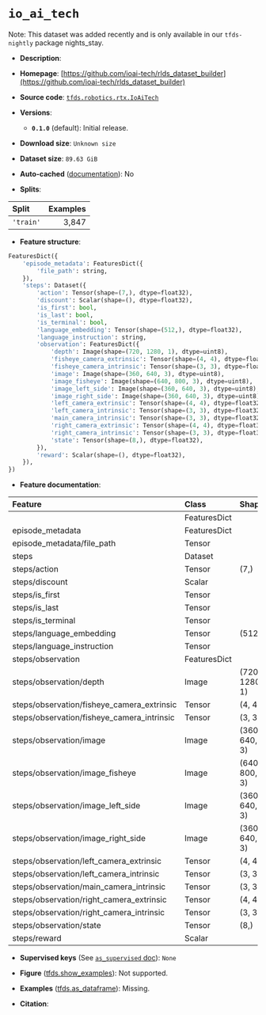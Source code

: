 <div itemscope itemtype="http://schema.org/Dataset">
  <div itemscope itemprop="includedInDataCatalog" itemtype="http://schema.org/DataCatalog">
    <meta itemprop="name" content="TensorFlow Datasets" />
  </div>
  <meta itemprop="name" content="io_ai_tech" />
  <meta itemprop="description" content="&#10;&#10;To use this dataset:&#10;&#10;```python&#10;import tensorflow_datasets as tfds&#10;&#10;ds = tfds.load(&#x27;io_ai_tech&#x27;, split=&#x27;train&#x27;)&#10;for ex in ds.take(4):&#10;  print(ex)&#10;```&#10;&#10;See [the guide](https://www.tensorflow.org/datasets/overview) for more&#10;informations on [tensorflow_datasets](https://www.tensorflow.org/datasets).&#10;&#10;" />
  <meta itemprop="url" content="https://www.tensorflow.org/datasets/catalog/io_ai_tech" />
  <meta itemprop="sameAs" content="https://github.com/ioai-tech/rlds_dataset_builder" />
  <meta itemprop="citation" content="" />
</div>

# `io_ai_tech`


Note: This dataset was added recently and is only available in our
`tfds-nightly` package
<span class="material-icons" title="Available only in the tfds-nightly package">nights_stay</span>.

*   **Description**:

*   **Homepage**:
    [https://github.com/ioai-tech/rlds_dataset_builder](https://github.com/ioai-tech/rlds_dataset_builder)

*   **Source code**:
    [`tfds.robotics.rtx.IoAiTech`](https://github.com/tensorflow/datasets/tree/master/tensorflow_datasets/robotics/rtx/rtx.py)

*   **Versions**:

    *   **`0.1.0`** (default): Initial release.

*   **Download size**: `Unknown size`

*   **Dataset size**: `89.63 GiB`

*   **Auto-cached**
    ([documentation](https://www.tensorflow.org/datasets/performances#auto-caching)):
    No

*   **Splits**:

Split     | Examples
:-------- | -------:
`'train'` | 3,847

*   **Feature structure**:

```python
FeaturesDict({
    'episode_metadata': FeaturesDict({
        'file_path': string,
    }),
    'steps': Dataset({
        'action': Tensor(shape=(7,), dtype=float32),
        'discount': Scalar(shape=(), dtype=float32),
        'is_first': bool,
        'is_last': bool,
        'is_terminal': bool,
        'language_embedding': Tensor(shape=(512,), dtype=float32),
        'language_instruction': string,
        'observation': FeaturesDict({
            'depth': Image(shape=(720, 1280, 1), dtype=uint8),
            'fisheye_camera_extrinsic': Tensor(shape=(4, 4), dtype=float32),
            'fisheye_camera_intrinsic': Tensor(shape=(3, 3), dtype=float32),
            'image': Image(shape=(360, 640, 3), dtype=uint8),
            'image_fisheye': Image(shape=(640, 800, 3), dtype=uint8),
            'image_left_side': Image(shape=(360, 640, 3), dtype=uint8),
            'image_right_side': Image(shape=(360, 640, 3), dtype=uint8),
            'left_camera_extrinsic': Tensor(shape=(4, 4), dtype=float32),
            'left_camera_intrinsic': Tensor(shape=(3, 3), dtype=float32),
            'main_camera_intrinsic': Tensor(shape=(3, 3), dtype=float32),
            'right_camera_extrinsic': Tensor(shape=(4, 4), dtype=float32),
            'right_camera_intrinsic': Tensor(shape=(3, 3), dtype=float32),
            'state': Tensor(shape=(8,), dtype=float32),
        }),
        'reward': Scalar(shape=(), dtype=float32),
    }),
})
```

*   **Feature documentation**:

Feature                                    | Class        | Shape          | Dtype   | Description
:----------------------------------------- | :----------- | :------------- | :------ | :----------
                                           | FeaturesDict |                |         |
episode_metadata                           | FeaturesDict |                |         |
episode_metadata/file_path                 | Tensor       |                | string  |
steps                                      | Dataset      |                |         |
steps/action                               | Tensor       | (7,)           | float32 |
steps/discount                             | Scalar       |                | float32 |
steps/is_first                             | Tensor       |                | bool    |
steps/is_last                              | Tensor       |                | bool    |
steps/is_terminal                          | Tensor       |                | bool    |
steps/language_embedding                   | Tensor       | (512,)         | float32 |
steps/language_instruction                 | Tensor       |                | string  |
steps/observation                          | FeaturesDict |                |         |
steps/observation/depth                    | Image        | (720, 1280, 1) | uint8   |
steps/observation/fisheye_camera_extrinsic | Tensor       | (4, 4)         | float32 |
steps/observation/fisheye_camera_intrinsic | Tensor       | (3, 3)         | float32 |
steps/observation/image                    | Image        | (360, 640, 3)  | uint8   |
steps/observation/image_fisheye            | Image        | (640, 800, 3)  | uint8   |
steps/observation/image_left_side          | Image        | (360, 640, 3)  | uint8   |
steps/observation/image_right_side         | Image        | (360, 640, 3)  | uint8   |
steps/observation/left_camera_extrinsic    | Tensor       | (4, 4)         | float32 |
steps/observation/left_camera_intrinsic    | Tensor       | (3, 3)         | float32 |
steps/observation/main_camera_intrinsic    | Tensor       | (3, 3)         | float32 |
steps/observation/right_camera_extrinsic   | Tensor       | (4, 4)         | float32 |
steps/observation/right_camera_intrinsic   | Tensor       | (3, 3)         | float32 |
steps/observation/state                    | Tensor       | (8,)           | float32 |
steps/reward                               | Scalar       |                | float32 |

*   **Supervised keys** (See
    [`as_supervised` doc](https://www.tensorflow.org/datasets/api_docs/python/tfds/load#args)):
    `None`

*   **Figure**
    ([tfds.show_examples](https://www.tensorflow.org/datasets/api_docs/python/tfds/visualization/show_examples)):
    Not supported.

*   **Examples**
    ([tfds.as_dataframe](https://www.tensorflow.org/datasets/api_docs/python/tfds/as_dataframe)):
    Missing.

*   **Citation**:

